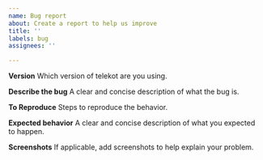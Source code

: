 ```yaml
---
name: Bug report
about: Create a report to help us improve
title: ''
labels: bug
assignees: ''

---
```


**Version**
Which version of telekot are you using.

**Describe the bug**
A clear and concise description of what the bug is.

**To Reproduce**
Steps to reproduce the behavior.

**Expected behavior**
A clear and concise description of what you expected to happen.

**Screenshots**
If applicable, add screenshots to help explain your problem.
